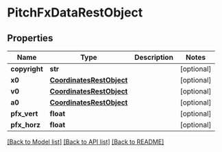 # PitchFxDataRestObject

## Properties
Name | Type | Description | Notes
------------ | ------------- | ------------- | -------------
**copyright** | **str** |  | [optional] 
**x0** | [**CoordinatesRestObject**](CoordinatesRestObject.md) |  | [optional] 
**v0** | [**CoordinatesRestObject**](CoordinatesRestObject.md) |  | [optional] 
**a0** | [**CoordinatesRestObject**](CoordinatesRestObject.md) |  | [optional] 
**pfx_vert** | **float** |  | [optional] 
**pfx_horz** | **float** |  | [optional] 

[[Back to Model list]](../README.md#documentation-for-models) [[Back to API list]](../README.md#documentation-for-api-endpoints) [[Back to README]](../README.md)


